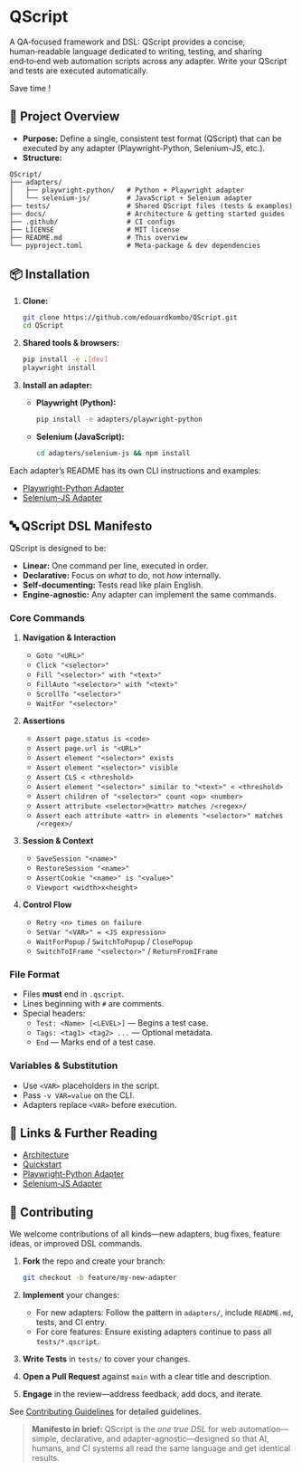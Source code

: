 # QScript

A QA‑focused framework and DSL: QScript provides a concise, human‑readable language dedicated to writing, testing, and sharing end‑to‑end web automation scripts across any adapter.
Write your QScript and tests are executed automatically.

Save time !

## 🚀 Project Overview

- **Purpose:** Define a single, consistent test format (QScript) that can be executed by any adapter (Playwright-Python, Selenium-JS, etc.).
- **Structure:**

```
QScript/
├── adapters/
│   ├── playwright-python/   # Python + Playwright adapter
│   └── selenium-js/         # JavaScript + Selenium adapter
├── tests/                   # Shared QScript files (tests & examples)
├── docs/                    # Architecture & getting started guides
├── .github/                 # CI configs
├── LICENSE                  # MIT license
├── README.md                # This overview
└── pyproject.toml           # Meta-package & dev dependencies
```

## 📦 Installation

1. **Clone:**

   ```bash
   git clone https://github.com/edouardkombo/QScript.git
   cd QScript
   ```

2. **Shared tools & browsers:**

   ```bash
   pip install -e .[dev]
   playwright install
   ```

3. **Install an adapter:**

   - **Playwright (Python):**

     ```bash
     pip install -e adapters/playwright-python
     ```

   - **Selenium (JavaScript):**

     ```bash
     cd adapters/selenium-js && npm install
     ```

Each adapter’s README has its own CLI instructions and examples:

- [Playwright-Python Adapter](adapters/playwright-python/README.md)
- [Selenium-JS Adapter](adapters/selenium-js/README.md)

## 🔤 QScript DSL Manifesto

QScript is designed to be:

- **Linear:** One command per line, executed in order.
- **Declarative:** Focus on *what* to do, not *how* internally.
- **Self-documenting:** Tests read like plain English.
- **Engine-agnostic:** Any adapter can implement the same commands.

### Core Commands

1. **Navigation & Interaction**

   - `Goto "<URL>"`
   - `Click "<selector>"`
   - `Fill "<selector>" with "<text>"`
   - `FillAuto "<selector>" with "<text>"`
   - `ScrollTo "<selector>"`
   - `WaitFor "<selector>"`

2. **Assertions**

   - `Assert page.status is <code>`
   - `Assert page.url is "<URL>"`
   - `Assert element "<selector>" exists`
   - `Assert element "<selector>" visible`
   - `Assert CLS < <threshold>`
   - `Assert element "<selector>" similar to "<text>" < <threshold>`
   - `Assert children of "<selector>" count <op> <number>`
   - `Assert attribute <selector>@<attr> matches /<regex>/`
   - `Assert each attribute <attr> in elements "<selector>" matches /<regex>/`

3. **Session & Context**

   - `SaveSession "<name>"`
   - `RestoreSession "<name>"`
   - `AssertCookie "<name>" is "<value>"`
   - `Viewport <width>x<height>`

4. **Control Flow**

   - `Retry <n> times on failure`
   - `SetVar "<VAR>" = <JS expression>`
   - `WaitForPopup` / `SwitchToPopup` / `ClosePopup`
   - `SwitchToIFrame "<selector>"` / `ReturnFromIFrame`

### File Format

- Files **must** end in `.qscript`.
- Lines beginning with `#` are comments.
- Special headers:
  - `Test: <Name> [<LEVEL>]` — Begins a test case.
  - `Tags: <tag1> <tag2> ...` — Optional metadata.
  - `End` — Marks end of a test case.

### Variables & Substitution

- Use `<VAR>` placeholders in the script.
- Pass `-v VAR=value` on the CLI.
- Adapters replace `<VAR>` before execution.

## 🔗 Links & Further Reading

- [Architecture](docs/architecture.md)
- [Quickstart](docs/getting_started.md)
- [Playwright-Python Adapter](adapters/playwright-python/README.md)
- [Selenium-JS Adapter](adapters/selenium-js/README.md)

## 🤝 Contributing

We welcome contributions of all kinds—new adapters, bug fixes, feature ideas, or improved DSL commands.

1. **Fork** the repo and create your branch:

   ```bash
   git checkout -b feature/my-new-adapter
   ```

2. **Implement** your changes:

   - For new adapters: Follow the pattern in `adapters/`, include `README.md`, tests, and CI entry.
   - For core features: Ensure existing adapters continue to pass all `tests/*.qscript`.

3. **Write Tests** in `tests/` to cover your changes.

4. **Open a Pull Request** against `main` with a clear title and description.

5. **Engage** in the review—address feedback, add docs, and iterate.

See [Contributing Guidelines](.github/CONTRIBUTING.md) for detailed guidelines.

> **Manifesto in brief:**
> QScript is the *one true DSL* for web automation—simple, declarative, and adapter-agnostic—designed so that AI, humans, and CI systems all read the same language and get identical results.
